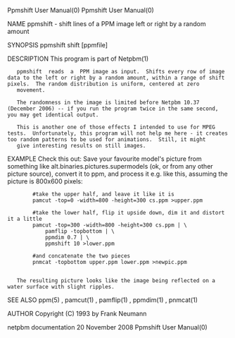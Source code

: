 Ppmshift User Manual(0)                                                                                                                                                               Ppmshift User Manual(0)



NAME
       ppmshift - shift lines of a PPM image left or right by a random amount


SYNOPSIS
       ppmshift shift [ppmfile]


DESCRIPTION
       This program is part of Netpbm(1)

       ppmshift  reads  a  PPM image as input.  Shifts every row of image data to the left or right by a random amount, within a range of shift pixels.  The random distribution is uniform, centered at zero
       movement.

       The randomness in the image is limited before Netpbm 10.37 (December 2006) -- if you run the program twice in the same second, you may get identical output.

       This is another one of those effects I intended to use for MPEG tests.  Unfortunately, this program will not help me here - it creates too random patterns to be used for animations.  Still, it might
       give interesting results on still images.


EXAMPLE
       Check  this  out:  Save your favourite model's picture from something like alt.binaries.pictures.supermodels (ok, or from any other picture source), convert it to ppm, and process it e.g. like this,
       assuming the picture is 800x600 pixels:

            #take the upper half, and leave it like it is
            pamcut -top=0 -width=800 -height=300 cs.ppm >upper.ppm

            #take the lower half, flip it upside down, dim it and distort it a little
            pamcut -top=300 -width=800 -height=300 cs.ppm | \
                pamflip -topbottom | \
                ppmdim 0.7 | \
                ppmshift 10 >lower.ppm

            #and concatenate the two pieces
            pnmcat -topbottom upper.ppm lower.ppm >newpic.ppm


       The resulting picture looks like the image being reflected on a water surface with slight ripples.


SEE ALSO
       ppm(5) , pamcut(1) , pamflip(1) , ppmdim(1) , pnmcat(1)




AUTHOR
       Copyright (C) 1993 by Frank Neumann



netpbm documentation                                                                           20 November 2008                                                                       Ppmshift User Manual(0)
